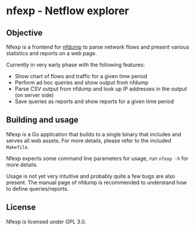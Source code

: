 # nfexp - Netflow explorer

## Objective
Nfexp is a frontend for [nfdump](https://github.com/phaag/nfdump) to parse network flows and present various statistics and reports on a web page.

Currently in very early phase with the following features:
* Show chart of flows and traffic for a given time period
* Perform ad hoc queries and show output from nfdump
* Parse CSV output from nfdump and look up IP addresses in the output (on server side)
* Save queries as reports and show reports for a given time period

## Building and usage
Nfexp is a Go application that builds to a single binary that includes and serves all web assets. For more details, please refer to the included `Makefile`.

Nfexp expects some command line parameters for usage, run `nfexp -h` for more details.

Usage is not yet very intuitive and probably quite a few bugs are also present. The manual page of nfdump is recommended to understand how to define queries/reports.

## License
Nfexp is licensed under GPL 3.0.

